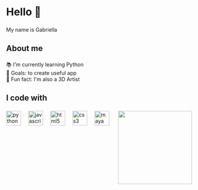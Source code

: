 <h1 align="left">Hello 👋</h1>

###

<p align="left">My name is Gabriella</p>

###

<h2 align="left">About me</h2>

###

<p align="left">📚 I'm currently learning Python<br>🎯 Goals: to create useful app<br>🎲 Fun fact: I'm also a 3D Artist</p>

###

<h2 align="left">I code with</h2>

###

<img align="right" height="200" src="https://lh3.googleusercontent.com/d/1rUh7VcWgnFYOQYc8j1uYAzBmknT_XA9t=s220?authuser=0"  />

###

<div align="left">
  <img src="https://cdn.jsdelivr.net/gh/devicons/devicon/icons/python/python-original.svg" height="40" alt="python logo"  />
  <img width="12" />
  <img src="https://cdn.jsdelivr.net/gh/devicons/devicon/icons/javascript/javascript-original.svg" height="40" alt="javascript logo"  />
  <img width="12" />
  <img src="https://cdn.jsdelivr.net/gh/devicons/devicon/icons/html5/html5-original.svg" height="40" alt="html5 logo"  />
  <img width="12" />
  <img src="https://cdn.jsdelivr.net/gh/devicons/devicon/icons/css3/css3-original.svg" height="40" alt="css3 logo"  />
  <img width="12" />
  <img src="https://cdn.jsdelivr.net/gh/devicons/devicon/icons/maya/maya-original.svg" height="40" alt="maya logo"  />
</div>

###
